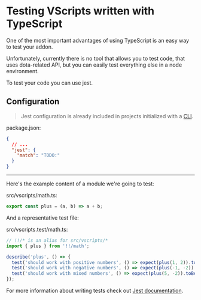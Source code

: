 # Testing VScripts written with TypeScript

One of the most important advantages of using TypeScript is an easy way to test your addon.

Unfortunately, currently there is no tool that allows you to test code, that uses dota-related API,
but you can easily test everything else in a node environment.

To test your code you can use jest.

## Configuration

> Jest configuration is already included in projects initialized with a
> [CLI](/getting-started/from-scratch).

package.json:

```json
{
  // ...
  "jest": {
    "match": "TODO:"
  }
}
```

---

Here's the example content of a module we're going to test:

src/vscripts/math.ts:

```ts
export const plus = (a, b) => a + b;
```

And a representative test file:

src/vscripts.test/math.ts:

```ts
// !!/* is an alias for src/vscripts/*
import { plus } from '!!/math';

describe('plus', () => {
  test('should work with positive numbers', () => expect(plus(1, 2)).toBe(3));
  test('should work with negative numbers', () => expect(plus(-1, -2)).toBe(-3));
  test('should work with mixed numbers', () => expect(plus(5, -2)).toBe(3));
});
```

For more information about writing tests check out [Jest documentation](https://jestjs.io/).
